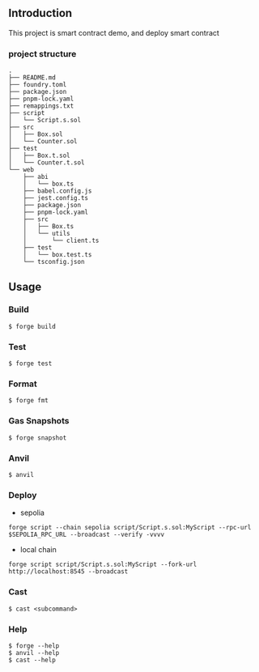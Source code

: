 ## Introduction
This project is smart contract demo, and deploy smart contract
### project structure
```
.
├── README.md
├── foundry.toml
├── package.json
├── pnpm-lock.yaml
├── remappings.txt
├── script
│   └── Script.s.sol
├── src
│   ├── Box.sol
│   └── Counter.sol
├── test
│   ├── Box.t.sol
│   └── Counter.t.sol
└── web
    ├── abi
    │   └── box.ts
    ├── babel.config.js
    ├── jest.config.ts
    ├── package.json
    ├── pnpm-lock.yaml
    ├── src
    │   ├── Box.ts
    │   └── utils
    │       └── client.ts
    ├── test
    │   └── box.test.ts
    └── tsconfig.json
```

## Usage

### Build

```shell
$ forge build
```

### Test

```shell
$ forge test
```

### Format

```shell
$ forge fmt
```

### Gas Snapshots

```shell
$ forge snapshot
```

### Anvil

```shell
$ anvil
```

### Deploy

- sepolia

```shell
forge script --chain sepolia script/Script.s.sol:MyScript --rpc-url $SEPOLIA_RPC_URL --broadcast --verify -vvvv
```

- local chain

```shell
forge script script/Script.s.sol:MyScript --fork-url http://localhost:8545 --broadcast
```

### Cast

```shell
$ cast <subcommand>
```

### Help

```shell
$ forge --help
$ anvil --help
$ cast --help
```
